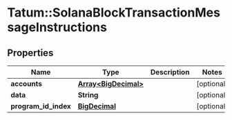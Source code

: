 # Tatum::SolanaBlockTransactionMessageInstructions

## Properties
Name | Type | Description | Notes
------------ | ------------- | ------------- | -------------
**accounts** | [**Array&lt;BigDecimal&gt;**](BigDecimal.md) |  | [optional] 
**data** | **String** |  | [optional] 
**program_id_index** | [**BigDecimal**](BigDecimal.md) |  | [optional] 

